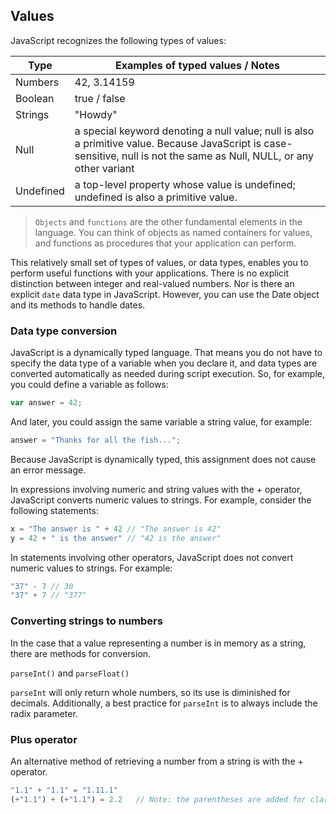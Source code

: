 ## Values

JavaScript recognizes the following types of values:


| Type	| Examples of typed values / Notes |
|--------------------|----------------------------------|
|Numbers            	|42, 3.14159 |
|Boolean              |	true / false |
|Strings	           | "Howdy" |
|Null	               | a special keyword denoting a null value; null is also a primitive value. Because JavaScript is case-sensitive, null is not the same as Null, NULL, or any other variant |
|Undefined           |	a top-level property whose value is undefined; undefined is also a primitive value.| 
 
>`Objects` and `functions` are the other fundamental elements in the language. You can think of objects as named containers for values, and functions as procedures that your application can perform.


This relatively small set of types of values, or data types, enables you to perform useful functions with your applications. There is no explicit distinction between integer and real-valued numbers. Nor is there an explicit `date` data type in JavaScript. However, you can use the Date object and its methods to handle dates.


### Data type conversion
JavaScript is a dynamically typed language. That means you do not have to specify the data type of a variable when you declare it, and data types are converted automatically as needed during script execution. So, for example, you could define a variable as follows:

```js
var answer = 42;
```

And later, you could assign the same variable a string value, for example:
```js
answer = "Thanks for all the fish...";
```

Because JavaScript is dynamically typed, this assignment does not cause an error message.

In expressions involving numeric and string values with the + operator, JavaScript converts numeric values to strings. For example, consider the following statements:
```js
x = "The answer is " + 42 // "The answer is 42"
y = 42 + " is the answer" // "42 is the answer"
```

In statements involving other operators, JavaScript does not convert numeric values to strings. For example:
```js
"37" - 7 // 30
"37" + 7 // "377"
```
### Converting strings to numbers
In the case that a value representing a number is in memory as a string, there are methods for conversion.

`parseInt()` and `parseFloat()`

`parseInt` will only return whole numbers, so its use is diminished for decimals. Additionally, a best practice for `parseInt` is to always include the radix parameter.

### Plus operator
An alternative method of retrieving a number from a string is with the + operator.

```js
"1.1" + "1.1" = "1.11.1"
(+"1.1") + (+"1.1") = 2.2   // Note: the parentheses are added for clarity, not required.
```
